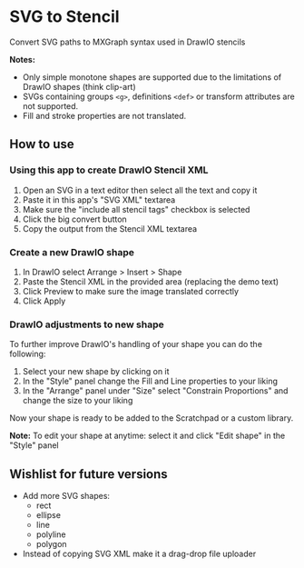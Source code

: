 # SVG to Stencil
Convert SVG paths to MXGraph syntax used in DrawIO stencils

**Notes:**  
- Only simple monotone shapes are supported due to the limitations of DrawIO shapes (think clip-art)
- SVGs containing groups `<g>`, definitions `<def>` or transform attributes are not supported.
- Fill and stroke properties are not translated.

## How to use

### Using this app to create DrawIO Stencil XML
1. Open an SVG in a text editor then select all the text and copy it
2. Paste it in this app's "SVG XML" textarea
3. Make sure the "include all stencil tags" checkbox is selected
4. Click the big convert button
5. Copy the output from the Stencil XML textarea

### Create a new DrawIO shape
1. In DrawIO select Arrange > Insert > Shape
2. Paste the Stencil XML in the provided area (replacing the demo text)
3. Click Preview to make sure the image translated correctly
4. Click Apply

### DrawIO adjustments to new shape
To further improve DrawIO's handling of your shape you can do the following:
1. Select your new shape by clicking on it
2. In the "Style" panel change the Fill and Line properties to your liking
3. In the "Arrange" panel under "Size" select "Constrain Proportions" and change the size to your liking

Now your shape is ready to be added to the Scratchpad or a custom library.

**Note:** To edit your shape at anytime: select it and click "Edit shape" in the "Style" panel


## Wishlist for future versions
- Add more SVG shapes:
  - rect
  - ellipse
  - line
  - polyline
  - polygon
- Instead of copying SVG XML make it a drag-drop file uploader
